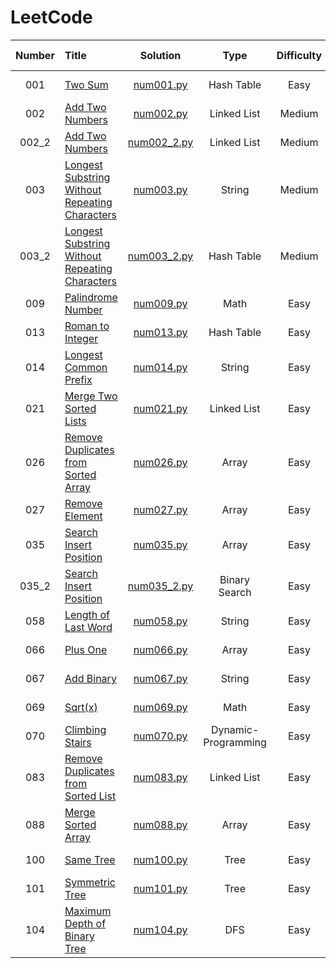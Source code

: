 # LeetCode

| **Number** | **Title**                                           | **Solution**                       | **Type**    | **Difficulty** | **Complexity(T)** | **Complexity(S)** | **Time** | **Best Beats**         |
| :---:      | :---                                                | :---:                              | :---:       | :---:          | :---:             | :---:             | :---:    | :---:             |
| 001        | [Two Sum][1]                                        | [num001.py](/python/num001.py)     | Hash Table  | Easy           | O(n)              | O(n)              | 32 ms    | 98.23%            |
| 002        | [Add Two Numbers][2]                                | [num002.py](/python/num002.py)     | Linked List | Medium         | O(m+n)            | O(m+n)            | 125 ms   | <del>57.29%</del> |
| 002_2      | [Add Two Numbers][2]                                | [num002_2.py](/python/num002_2.py) | Linked List | Medium         | O(max(m,n))       | O(max(m,n))       | 106 ms   | 99.06%            |
| 003        | [Longest Substring Without Repeating Characters][3] | [num003.py](/python/num003.py)     | String      | Medium         | O(n^2)            | O(n)              | 99 ms    | <del>60.17%</del> |
| 003_2      | [Longest Substring Without Repeating Characters][3] | [num003_2.py](/python/num003_2.py)   | Hash Table  | Medium         | O(n)              | O(n)              | 92 ms    | 71.48%            |
| 009        | [Palindrome Number][9]                              | [num009.py](/python/num009.py)     | Math        | Easy           | O(n)              | O(1)              | 188 ms   | 96.53%            |
| 013        | [Roman to Integer][13]                               | [num013.py](/python/num013.py)     | Hash Table   | Easy           | O(n)            | O(1)              | 118 ms    | 96.06%            |
| 014        | [Longest Common Prefix][14]                         | [num014.py](/python/num014.py)     | String      | Easy           | O(m*n)            | O(1)              | 38 ms    | 83.59%            |
| 021        | [Merge Two Sorted Lists][21]                         | [num021.py](/python/num021.py)     | Linked List      | Easy           | O(m+n)            | O(1)              | 42 ms    | 92.83%            |
| 026        | [Remove Duplicates from Sorted Array][26]          | [num026.py](/python/num026.py)     | Array      | Easy           | O(n)            | O(1)              | 72 ms    | 94.32%            |
| 027        | [Remove Element][26]          | [num027.py](/python/num027.py)     | Array      | Easy           | O(n)            | O(1)              | 35 ms    | 90.55%            |
| 035        | [Search Insert Position][35]          | [num035.py](/python/num035.py)     | Array      | Easy           | O(n)            | O(1)              | 32 ms    | 88.74%            |
| 035_2        | [Search Insert Position][35]          | [num035_2.py](/python/num035_2.py)     | Binary Search      | Easy           | O(log(n))            | O(1)              | 32 ms    | 88.74%            |
| 058        | [Length of Last Word][58]          | [num058.py](/python/num058.py)     | String      | Easy           | O(n)            | O(1)              | 29 ms    | 93.39%            |
| 066        | [Plus One][66]          | [num066.py](/python/num066.py)     | Array      | Easy           | O(n)            | O(n)              | 33 ms    | 91.79%            |
| 067        | [Add Binary][67]          | [num067.py](/python/num067.py)     | String      | Easy           | O(1)            | O(1)              | 35 ms    | 95.69%            |
| 069        | [Sqrt(x)][69]          | [num069.py](/python/num069.py)     | Math      | Easy           | O(1)            | O(1)              | 39 ms    | 91.25%            |
| 070        | [Climbing Stairs][70]          | [num070.py](/python/num070.py)     | Dynamic-Programming      | Easy           | O(n)            | O(n)              | 29 ms    | 82.36%            |
| 083        | [Remove Duplicates from Sorted List][83]          | [num083.py](/python/num083.py)     | Linked List      | Easy           | O(n)            | O(1)              | 46 ms    | 96.67%            |
| 088        | [Merge Sorted Array][88]          | [num088.py](/python/num088.py)     | Array      | Easy           | O(n)            | O(1)              | 35 ms    | 93.77%            |
| 100        | [Same Tree][100]          | [num100.py](/python/num100.py)     | Tree      | Easy           | O(n)            | O(1)              | 29 ms    | 93.98%            |
| 101        | [Symmetric Tree][101]          | [num101.py](/python/num101.py)     | Tree      | Easy           | O(n)            | O(1)              | 36 ms    | 95.57%            |
| 104        | [Maximum Depth of Binary Tree][104]          | [num104.py](/python/num104.py)     | DFS      | Easy           | O(n)            | O(1)              | 49 ms    | 94.78%            |



[1]: https://leetcode.com/problems/two-sum/
[2]: https://leetcode.com/problems/add-two-numbers/description/
[3]: https://leetcode.com/problems/longest-substring-without-repeating-characters/description/
[4]: https://leetcode.com/problems/median-of-two-sorted-arrays/description/
[9]: https://leetcode.com/problems/palindrome-number/description/
[13]: https://leetcode.com/problems/roman-to-integer/
[14]: https://leetcode.com/problems/longest-common-prefix/description/
[21]: https://leetcode.com/problems/merge-two-sorted-lists/description/
[26]: https://leetcode.com/problems/remove-duplicates-from-sorted-array/description/
[27]: https://leetcode.com/problems/remove-element/description/
[35]: https://leetcode.com/problems/search-insert-position/description/
[58]: https://leetcode.com/problems/length-of-last-word/description/
[66]: https://leetcode.com/problems/plus-one/description/
[67]: https://leetcode.com/problems/add-binary/description/
[69]: https://leetcode.com/problems/sqrtx/description/
[70]: https://leetcode.com/problems/climbing-stairs/description/
[83]: https://leetcode.com/problems/remove-duplicates-from-sorted-list/description/
[88]: https://leetcode.com/problems/remove-duplicates-from-sorted-list/description/
[100]: https://leetcode.com/problems/same-tree/description/
[101]: https://leetcode.com/problems/symmetric-tree/description/
[104]: https://leetcode.com/problems/maximum-depth-of-binary-tree/description/


<!-- | 004        | [Median of Two Sorted Arrays][4]                    | [num004.py](/python/num004.py)     | Binary Search | Hard           | O(n)              | O(n)              | 92 ms    | 71.48%            |
-->
